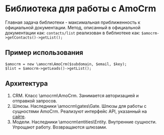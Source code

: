 # Библиотека для работы с AmoCrm
Главная задача библиотеки - максимальная приближенность к официальной документации.
Метод, описанный в официальной документации как:
`contacts/list`
реализован в библиотеке как:
`$amocrm->getContacts()->getList();`

## Пример использования
    $amocrm = new \amocrm\AmoCrm($subdomain, $email, $key);
    $list = $amocrm->getLeads()->getList();

## Архитектура
1. CRM. Класс \amocrm\AmoCrm. Занимается авторизацией и отправкой запросов. 
1. Шлюзы. Наследники \amocrm\gates\Gate. Шлюзы для работы с сущностями AmoCrm. 
Реализуют интерфейс API, указанный на [сайте](https://developers.amocrm.ru/rest_api/).
1. Модели. Наследники \amocrm\entities\Entity. Внутренние сущности. Упрощают работу. 
Возвращаются шлюзами.